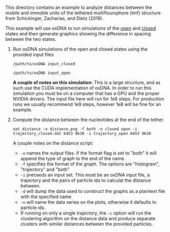 This directory contains an example to analyze distances between the mobile and immoble units of the tethered multiflourophore (tmf) structure from Schickinger, Zacharias, and Dietz (2018). 

This example will use oxDNA to run simulations of the [open](https://sulcgroup.github.io/oxdna-viewer/?configuration=https%3A%2F%2Fraw.githubusercontent.com%2Fsulcgroup%2Foxdna_analysis_tools%2Fmaster%2Fpaper_examples%2Fdistances%2Ftmf_open.dat&topology=https%3A%2F%2Fraw.githubusercontent.com%2Fsulcgroup%2Foxdna_analysis_tools%2Fmaster%2Fpaper_examples%2Fdistances%2Ftmf.top) and [closed](https://sulcgroup.github.io/oxdna-viewer/?configuration=https%3A%2F%2Fraw.githubusercontent.com%2Fsulcgroup%2Foxdna_analysis_tools%2Fmaster%2Fpaper_examples%2Fdistances%2Ftmf_closed.dat&topology=https%3A%2F%2Fraw.githubusercontent.com%2Fsulcgroup%2Foxdna_analysis_tools%2Fmaster%2Fpaper_examples%2Fdistances%2Ftmf.top) states and then generate graphics showing the difference in spacing between the two states.

1. Run oxDNA simulations of the open and closed states using the provided input files
    ```
    /path/to/oxDNA input_closed
    ```

    ```
    /path/to/oxDNA input_open
    ```

   **A couple of notes on this simulation:**
     This is a large structure, and as such use the CUDA implementation of oxDNA.  In order to run this simulation you must be on a computer that has a GPU and the proper NVIDIA drivers.
     The input file here will run for 1e8 steps.  For production runs we usually recommend 1e9 steps, however 1e8 will be fine for an example.

2. Compute the distance between the nucleotides at the end of the tether.

   ```
   oat distance -o distance.png -f both -n closed open -i trajectory_closed.dat 6453 9630 -i trajectory_open 6453 9630
   ```

   A couple notes on the distance script:
     * `-o` names the output files.  If the format flag is set to "both" it will append the type of graph to the end of the name.
     * `-f` specifies the format of the graph.  The options are "histogram", "trajectory" and "both"
     * `-i` preceeds an input set.  This must be an oxDNA input file, a trajectory and the pairs of particle ids to calculat the distance between.
     * `-d` will dump the data used to construct the graphs as a plaintext file with the specified name
     * `-n` will name the data series on the plots, otherwise it defaults to particle ids.
     * If running on only a single trajectory, the `-c` option will run the clustering algorithm on the distance data and produce separate clusters with similar distances between the provided particles.
